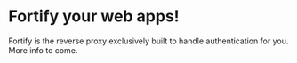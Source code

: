 # Fortify your web apps!
Fortify is the reverse proxy exclusively built to handle authentication for you. More info to come.
